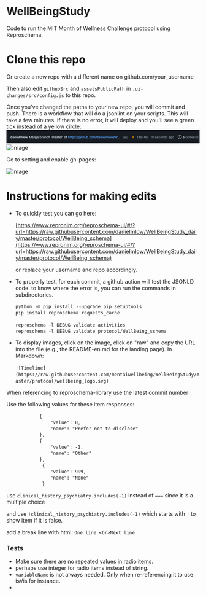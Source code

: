 # WellBeingStudy


Code to run the MIT Month of Wellness Challenge protocol using Reproschema.


# Clone this repo 

Or create a new repo with a different name on github.com/your_username

Then also edit `githubSrc` and `assetsPublicPath` in `.ui-changes/src/config.js` to this repo.

Once you've changed the paths to your new repo, you will commit and push. There is a workflow that will do a jsonlint on your scripts. This will take a few minutes. If there is no error, it will deploy and you'll see a green tick instead of a yellow circle:
![img.png](img.png)
![image](https://user-images.githubusercontent.com/14787791/139591073-77f18f7e-5df6-4c1d-957c-dcefc7ac26e9.png)


Go to setting and enable gh-pages:  

![image](https://user-images.githubusercontent.com/14787791/139488527-fa70f042-8d8e-4f84-a1af-8be6396c2e6c.png)



# Instructions for making edits
* To quickly test you can go here: 


    [https://www.repronim.org/reproschema-ui/#/?url=https://raw.githubusercontent.com/danielmlow/WellBeingStudy_daily/master/protocol/WellBeing_schema](https://www.repronim.org/reproschema-ui/#/?url=https://raw.githubusercontent.com/danielmlow/WellBeingStudy_daily/master/protocol/WellBeing_schema) 
    
    or replace your username and repo accordingly.



* To properly test, for each commit, a github action will test the JSONLD code. to know where the error is, you can run the commands in subdirectories.

    ```
    python -m pip install --upgrade pip setuptools
    pip install reproschema requests_cache
    
    reproschema -l DEBUG validate activities
    reproschema -l DEBUG validate protocol/WellBeing_schema
    ```

 


* To display images, click on the image, click on "raw" and copy the URL into the file (e.g., the README-en.md for the landing page). 
    In Markdown: 
    
    `![Timeline](https://raw.githubusercontent.com/mentalwellbeing/WellBeingStudy/master/protocol/wellbeing_logo.svg)` 
    
    
    
When referencing to reproschema-library use the latest commit number




Use the following values for these item responses:
```
            {
                "value": 0,
                "name": "Prefer not to disclose"
            },
            {
                "value": -1,
                "name": "Other"
            },
             {
                "value": 999,
                "name": "None"
             }

```
    



use `clinical_history_psychiatry.includes(-1)` instead of `===` since it is a multiple choice

and use `!clinical_history_psychiatry.includes(-1)` which starts with `!` to show item if it is false. 


add a break line with html: `One line <br>Next line`


### Tests

* Make sure there are no repeated values in radio items.
* perhaps use integer for radio items instead of string. 
* `variableName` is not always needed. Only when re-referencing it to use isVis for instance.
* 
